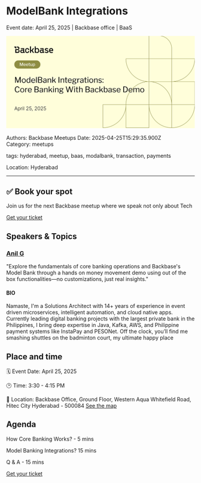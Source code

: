 # ModelBank Integrations

Event date: April 25, 2025 | Backbase office | BaaS

![](assets/placeholder.webp)

Authors: Backbase Meetups
Date: 2025-04-25T15:29:35.900Z  
Category: meetups

tags: hyderabad, meetup, baas, modalbank, transaction, payments

Location: Hyderabad
 
--- 
  
## ✅ Book your spot

Join us for the next Backbase meetup where we speak not only about Tech

[Get your ticket](https://www.meetup.com/backbase-meetups/)

## Speakers & Topics

### [Anil G](https://www.linkedin.com/in/g-anil/)
"Explore the fundamentals of core banking operations and Backbase's Model Bank through a hands on money movement demo using out of the box functionalities—no customizations, just real insights."

#### BIO
Namaste, I'm a Solutions Architect with 14+ years of experience in event driven microservices, intelligent automation, and cloud native apps. Currently leading digital banking projects with the largest private bank in the Philippines, I bring deep expertise in Java, Kafka, AWS, and Philippine payment systems like InstaPay and PESONet. Off the clock, you’ll find me smashing shuttles on the badminton court, my ultimate happy place

## Place and time

🗓️ Event Date: April 25, 2025

🕑 Time: 3:30 - 4:15 PM

📍 Location: Backbase Office, Ground Floor, Western Aqua Whitefield Road, Hitec City Hyderabad - 500084 
[See the map](https://maps.app.goo.gl/zSPnbmr9i9EAFD747)

## Agenda

How Core Banking Works? - 5 mins

Model Banking Integrations? 15 mins

Q & A - 15 mins

[Get your ticket](https://www.meetup.com/backbase-meetups/)
<!-- vale on -->